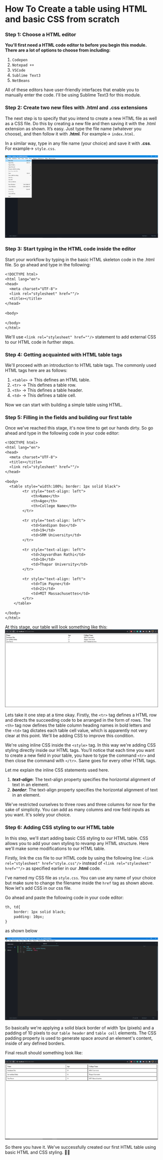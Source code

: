 # How To Create a table using HTML and basic CSS from scratch  


### Step 1: Choose a HTML editor

**You'll first need a HTML code editor to before you begin this module. There are a lot of options to choose from including:**

1. `Codepen`
2. `Notepad ++`
3. `VSCode`
4. `Sublime Text3`
5. `NetBeans`

All of these editors have user-friendly interfaces that enable you to manually enter the code. I'll be using Sublime Text3 for this module.  


### Step 2: Create two new files with .html and .css extensions

The next step is to specify that you intend to create a new HTML file as well as a CSS file. Do this by creating a new file and then saving it with the .html extension as shown. It’s easy. Just type the file name (whatever you choose), and then follow it with **.html**. For example-> ``index.html``.

In a similar way, type in any file name (your choice) and save it with **.css**. For example-> ``style.css``.  

![](Images/Img1.PNG)

### Step 3: Start typing in the HTML code inside the editor

Start your workflow by typing in the basic HTML skeleton code in the .html file. So go ahead and type in the following: 

```
<!DOCTYPE html>
<html lang="en">
<head>
  <meta charset="UTF-8">
  <link rel="stylesheet" href=""/>
  <title></title>
</head>

<body>

</body>
</html>
```

We'll use `<link rel="stylesheet" href=""/>` statement to add external CSS to our HTML code in further steps.  


### Step 4: Getting acquainted with HTML table tags

We'll proceed with an introduction to HTML table tags. The commonly used HTML tags here are as follows:

1. `<table>` -> This defines an HTML table.
2. `<tr>`    -> This defines a table row.
3. `<th>`    -> This defines a table header.
4. `<td>`    -> This defines a table cell.

Now we can start with building a simple table using HTML.  


### Step 5: Filling in the fields and building our first table

Once we've reached this stage, it's now time to get our hands dirty. So go ahead and type in the following code in your code editor:

```
<!DOCTYPE html>
<html lang="en">
<head>
  <meta charset="UTF-8">
  <title></title>
  <link rel="stylesheet" href=""/>
</head>

<body>
  <table style="width:100%; border: 1px solid black">
		<tr style="text-align: left">
			<th>Name</th>
			<th>Age</th>
			<th>College Name</th>
		</tr>
    
		<tr style="text-align: left">
			<td>Sandipan Das</td>
			<td>19</td>
			<td>SRM University</td>
		</tr>
    
		<tr style="text-align: left">
			<td>Jayvardhan Rathi</td>
			<td>18</td>
			<td>Thapar University</td>
		</tr>
    
		<tr style="text-align: left">
			<td>Tim Payne</td>
			<td>21</td>
			<td>MIT Massachusettes</td>
		</tr>
	</table>

</body>
</html>
```

At this stage, our table will look something like this:  
![](Images/img2.PNG)  

Lets take it one step at a time okay. Firstly, the `<tr>` tag defines a HTML row and directs the succeeding code to be arranged in the form of rows. The `<th>` tag now defines the table column heading names in bold letters and the `<td>` tag dictates each table cell value, which is apparently not very clear at this point. We'll be adding CSS to improve this condition.  

We're using inline CSS inside the `<style>` tag. In this way we're adding CSS styling directly inside our HTML tags. 
You’ll notice that each time you want to create a new field in your table, you have to type the command `<tr>` and then close the command with `</tr>`. Same goes for every other HTML tags.  

Let me explain the inline CSS statements used here.  

1. ***text-align***: The text-align property specifies the horizontal alignment of text in an element.  
2. ***border***: The text-align property specifies the horizontal alignment of text in an element.

We've restricted ourselves to three rows and three columns for now for the sake of simplicity. You can add as many columns and row field inputs as you want. It's solely your choice.  


### Step 6: Adding CSS styling to our HTML table

In this step, we'll start adding basic CSS styling to our HTML table. CSS allows you to add your own styling to revamp any HTML structure. Here we'll make some modifications to our HTML table.  

Firstly, link the css file to our HTML code by using the following line:
  `<link rel="stylesheet" href="style.css"/>` instead of 
  `<link rel="stylesheet" href=""/>` as specified earlier in our **.html** code.  
  
I've named my CSS file as `style.css`. You can use any name of your choice but make sure to change the filename inside the `href` tag as shown above. Now let's add CSS in our css file.  

Go ahead and paste the following code in your code editor:

```
th, td{  
	border: 1px solid black;  
	padding: 10px;  
}
```
as shown below

![](Images/img3.PNG)  

So basically we're applying a solid black border of width 1px (pixels) and a padding of 10 pixels to our `table header` and `table cell` elements. The CSS padding property is used to generate space around an element's content, inside of any defined borders.  

Final result should something look like:  

![](Images/img4.PNG)  


So there you have it. We've successfully created our first HTML table using basic HTML and CSS styling. 🎉🎉





